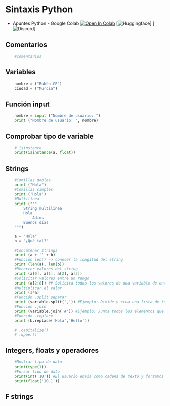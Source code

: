 # Sintaxis Python

* Apuntes Python - Google Colab
[![Open In Colab](https://img.shields.io/badge/Colab-F9AB00?style=for-the-badge&logo=googlecolab&color=525252)](https://colab.research.google.com/drive/1FX6YlS98W5Wv6ArlIxsuTeKDqJkzwYym)
[![Huggingface](https://img.shields.io/badge/🤗%20-Spaces-yellow.svg?style=for-the-badge)]
[![Discord](https://img.shields.io/badge/RVC%20Developers-Discord-7289DA?style=for-the-badge&logo=discord&logoColor=white)]

## Comentarios
```Python
    #comentarios
```
## Variables
```Python
    nombre = ("Rubén CP")
    ciudad = ("Murcia")
```
## Función input
```Python
    nombre = input ("Nombre de usuario: ")
    print ("Nombre de usuario: ", nombre)
```

## Comprobar tipo de variable
```Python
    # isinstance
    print(isinstance(a, float))
```

## Strings
```Python
    #Comillas dobles
    print ("Hola")
    #Comillas simples
    print ('Hola')
    #Multilínea
    print ("""
        String multilínea
        Hola
            Adios
        Buenos días    
    """)

    a = "Hola"
    b = "¿Qué tal?"

    #Concatenar strings
    print (a + '' + b)
    #Función len() -> conocer la longitud del string
    print (len(a), len(b))
    #Recorrer valores del string
    print (a[0], a[1], a[2], a[3])
    #Solicitar valores entre un rango
    print (a[2:8]) ## Solicita todos los valores de una variable de entre la posición 2-8
    #Multiplicar el valor
    print (3*a)
    #Función .split separar
    print (variable.split(',')) #Ejemplo: Divide y crea una lista de todas las palabras o frases tras una ","
    #Función .join
    print (variable.join('#')) #Ejemplo: Junta todos los elementos que contiene la variable y sepáralos con #.
    #Función .replace
    print (b.replace('Hola','Hello'))

    # .capitalize()
    # .upper()
```

## Integers, floats y operadores

```Python
    #Mostrar tipo de dato
    print(type(1))
    #Forzar tipo de dato
    print(int('10')) #El usuario envía como cadena de texto y forzamos a interpretar el número
    print(float('10.1'))
```




## F strings
